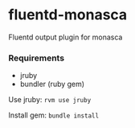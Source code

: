 # fluentd-monasca
Fluentd output plugin for monasca

### Requirements
* jruby
* bundler (ruby gem)

Use jruby:
`rvm use jruby`

Install gem:
`bundle install`
